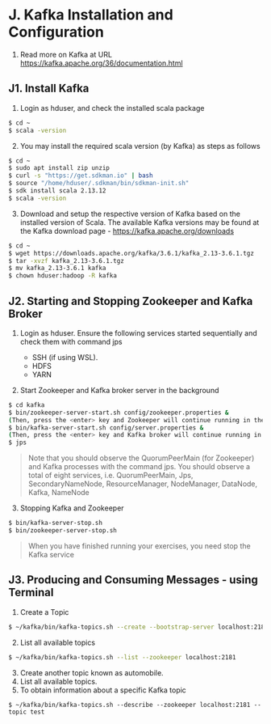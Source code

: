 # J. Kafka Installation and Configuration
1. Read more on Kafka at URL https://kafka.apache.org/36/documentation.html

## J1. Install Kafka
1.	Login as hduser, and check the installed scala package
~~~bash
$ cd ~
$ scala -version
~~~

2.	You may install the required scala version (by Kafka) as steps as follows
~~~bash
$ cd ~
$ sudo apt install zip unzip
$ curl -s "https://get.sdkman.io" | bash
$ source "/home/hduser/.sdkman/bin/sdkman-init.sh"
$ sdk install scala 2.13.12
$ scala -version
~~~

3.	Download and setup the respective version of Kafka based on the installed version of Scala. The available Kafka versions may be found at the Kafka download page - https://kafka.apache.org/downloads
~~~bash
$ cd ~
$ wget https://downloads.apache.org/kafka/3.6.1/kafka_2.13-3.6.1.tgz
$ tar -xvzf kafka_2.13-3.6.1.tgz  
$ mv kafka_2.13-3.6.1 kafka
$ chown hduser:hadoop -R kafka
~~~

## J2. Starting and Stopping Zookeeper and Kafka Broker
1.	Login as hduser. Ensure the following services started sequentially and check them with command jps
    - SSH (if using WSL). 
    - HDFS
    - YARN

2.	Start Zookeeper and Kafka broker server in the background
~~~bash
$ cd kafka
$ bin/zookeeper-server-start.sh config/zookeeper.properties &
(Then, press the <enter> key and Zookeeper will continue running in the background.)
$ bin/kafka-server-start.sh config/server.properties &
(Then, press the <enter> key and Kafka broker will continue running in the background.)
$ jps
~~~
> Note that you should observe the QuorumPeerMain (for Zookeeper) and Kafka processes with the command jps. You should observe a total of eight services, i.e. QuorumPeerMain, Jps, SecondaryNameNode, ResourceManager, NodeManager, DataNode, Kafka, NameNode

3.	Stopping Kafka and Zookeeper
~~~bash
$ bin/kafka-server-stop.sh
$ bin/zookeeper-server-stop.sh
~~~
> When you have finished running your exercises, you need stop the Kafka service




## J3. Producing and Consuming Messages - using Terminal
1.	Create a Topic
~~~bash
$ ~/kafka/bin/kafka-topics.sh --create --bootstrap-server localhost:2181 --replication-factor 1 --partitions 1 --topic test
~~~

2.	List all available topics
~~~bash
$ ~/kafka/bin/kafka-topics.sh --list --zookeeper localhost:2181
~~~

3. Create another topic known as automobile.
4. List all available topics.
5. To obtain information about a specific Kafka topic
~~~
$ ~/kafka/bin/kafka-topics.sh --describe --zookeeper localhost:2181 --topic test
~~~
